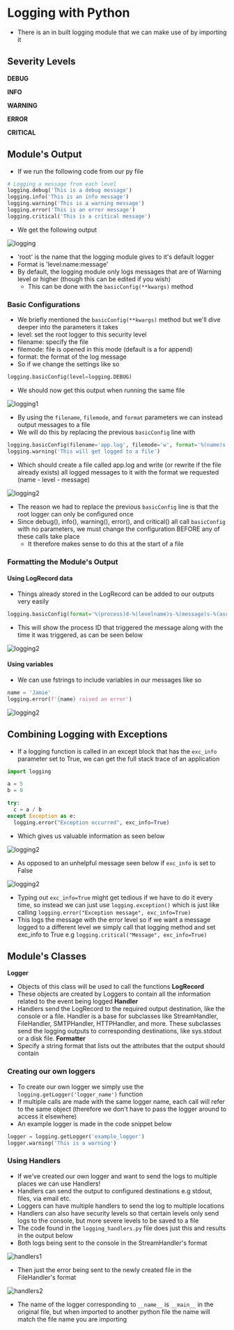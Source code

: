 # Logging with Python
- There is an in built logging module that we can make use of by importing it
## Severity Levels
 **DEBUG**

 **INFO**

 **WARNING**

 **ERROR**

 **CRITICAL**

## Module's Output
- If we run the following code from our py file
```python
# Logging a message from each level
logging.debug('This is a debug message')
logging.info('This is an info message')
logging.warning('This is a warning message')
logging.error('This is an error message')
logging.critical('This is a critical message')
```  
- We get the following output

![logging](images/logging_output.PNG)
- 'root' is the name that the logging module gives to it's default logger
- Format is 'level:name:message'
- By default, the logging module only logs messages that are of Warning level or
 higher (though this can be edited if you wish)
    - This can be done with the `basicConfig(**kwargs)` method
### Basic Configurations
- We briefly mentioned the `basicConfig(**kwargs)` method but we'll dive deeper
into the parameters it takes
- level: set the root logger to this security level
- filename: specify the file
- filemode: file is opened in this mode (default is a for append)
- format: the format of the log message
- So if we change the settings like so
```python
logging.basicConfig(level=logging.DEBUG)
```
- We should now get this output when running the same file

![logging1](images/logging_output2.PNG)
- By using the `filename`, `filemode`, and `format` parameters we can instead
output messages to a file
- We will do this by replacing the previous `basicConfig` line with
```Python
logging.basicConfig(filename='app.log', filemode='w', format='%(name)s - %(levelname)s - %(message)s')
logging.warning('This will get logged to a file')
```
- Which should create a file called app.log and write (or rewrite if the file
    already exists) all logged messages to it with the format we requested
    (name - level - message)

![logging2](images/logging_file.PNG)
- The reason we had to replace the previous `basicConfig` line is that the root
logger can only be configured once
- Since debug(), info(), warning(), error(), and critical() all call `basicConfig`
with no parameters, we must change the configuration BEFORE any of these calls take place
    - It therefore makes sense to do this at the start of a file
### Formatting the Module's Output
#### Using LogRecord data
- Things already stored in the LogRecord can be added to our outputs very easily
```python
logging.basicConfig(format='%(process)d-%(levelname)s-%(message)s-%(asctime)s')
```
- This will show the process ID that triggered the message along with the time
it was triggered, as can be seen below

![logging2](images/logging_output3.PNG)
#### Using variables
- We can use fstrings to include variables in our messages like so
```Python
name = 'Jamie'
logging.error(f'{name} raised an error')
```

![logging2](images/logging_variable.PNG)
## Combining Logging with Exceptions
- If a logging function is called in an except block that has the `exc_info`
parameter set to True, we can get the full stack trace of an application
```Python
import logging

a = 5
b = 0

try:
  c = a / b
except Exception as e:
  logging.error("Exception occurred", exc_info=True)
```
- Which gives us valuable information as seen below

![logging2](images/logging_exceptions1.PNG)
- As opposed to an unhelpful message seen below if `exc_info` is set to False

![logging2](images/logging_exceptions2.PNG)

- Typing out `exc_info=True` might get tedious if we have to do it every time,
so instead we can just use `logging.exception()` which is just like calling
`logging.error("Exception message", exc_info=True)`
- This logs the message with the error level so if we want a message logged to
a different level we simply call that logging method and set exc_info to True
e.g `logging.critical("Message", exc_info=True)`

## Module's Classes
**Logger**
- Objects of this class will be used to call the functions
**LogRecord**
- These objects are created by Loggers to contain all the information related
to the event being logged
**Handler**
- Handlers send the LogRecord to the required output destination, like the
console or a file. Handler is a base for subclasses like StreamHandler,
FileHandler, SMTPHandler, HTTPHandler, and more. These subclasses send the
logging outputs to corresponding destinations, like sys.stdout or a disk file.
**Formatter**
- Specify a string format that lists out the attributes that the output should
contain
### Creating our own loggers
- To create our own logger we simply use the `logging.getLogger('logger_name')`
function
- If multiple calls are made with the same logger name, each call will refer to
the same object (therefore we don't have to pass the logger around to access it
elsewhere)
- An example logger is made in the code snippet below
```Python
logger = logging.getLogger('example_logger')
logger.warning('This is a warning')
```
### Using Handlers
- If we've created our own logger and want to send the logs to multiple places
we can use Handlers!
- Handlers can send the output to configured destinations e.g stdout, files, via email etc.
- Loggers can have multiple handlers to send the log to multiple locations
- Handlers can also have security levels so that certain levels only send logs
to the console, but more severe levels to be saved to a file
- The code found in the `logging_handlers.py` file does just this and results in
the output below
- Both logs being sent to the console in the StreamHandler's format

![handlers1](images/python_handlers1.PNG)

- Then just the error being sent to the newly created file in the FileHandler's format

![handlers2](images/python_handlers2.PNG)

- The name of the logger corresponding to `__name__` is `__main__` in the original file,
but when imported to another python file the name will match the file name you are importing
